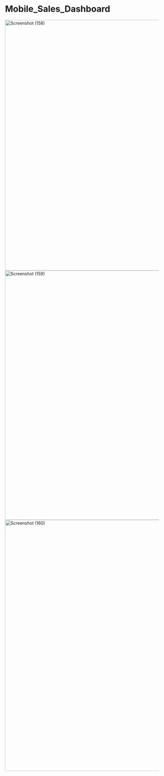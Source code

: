 # Mobile_Sales_Dashboard
<img width="1459" height="822" alt="Screenshot (158)" src="https://github.com/user-attachments/assets/a2ff488f-ffd7-44a6-919f-0985929230e9" />
<img width="1447" height="818" alt="Screenshot (159)" src="https://github.com/user-attachments/assets/b940a39c-b04f-4440-ad17-c3f285f24db3" />
<img width="1738" height="824" alt="Screenshot (160)" src="https://github.com/user-attachments/assets/7b3247ca-d059-4a10-93b4-39a984b843e2" />

